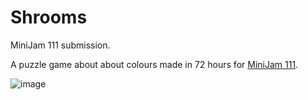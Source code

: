 # Shrooms

MiniJam 111 submission.

A puzzle game about about colours made in 72 hours for [MiniJam 111](https://itch.io/jam/mini-jam-111-colors).

![image](https://github.com/BiassedTomato/MiniJam_111/assets/43648634/d829ad67-f0d4-415f-a2af-fd900f2ba8b7)

